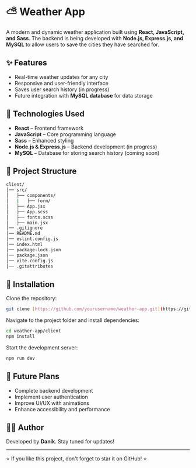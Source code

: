 # ⛅ Weather App

A modern and dynamic weather application built using **React, JavaScript, and Sass**. The backend is being developed with **Node.js, Express.js, and MySQL** to allow users to save the cities they have searched for.

## ✨ Features

- Real-time weather updates for any city
- Responsive and user-friendly interface
- Saves user search history (in progress)
- Future integration with **MySQL database** for data storage

## 🚀 Technologies Used

- **React** – Frontend framework
- **JavaScript** – Core programming language
- **Sass** – Enhanced styling
- **Node.js & Express.js** – Backend development (in progress)
- **MySQL** – Database for storing search history (coming soon)

## 📂 Project Structure

```bash
client/
│── src/
│   ├── components/
│   |   ├── form/
│   ├── App.jsx
│   ├── App.scss
│   ├── fonts.scss
│   ├── main.jsx
│── .gitignore
│── README.md
│── eslint.config.js
│── index.html
│── package-lock.json
│── package.json
│── vite.config.js
│── .gitattributes
```

## 📌 Installation

Clone the repository:
```bash
git clone [https://github.com/yourusername/weather-app.git](https://github.com/MrPe4enkaa/Weather.git)
```
Navigate to the project folder and install dependencies:
```bash
cd weather-app/client
npm install
```
Start the development server:
```bash
npm run dev
```

## 🔮 Future Plans

- Complete backend development
- Implement user authentication
- Improve UI/UX with animations
- Enhance accessibility and performance

## 👨‍💻 Author

Developed by **Danik**. Stay tuned for updates!

---

⭐ If you like this project, don't forget to star it on GitHub! ⭐
